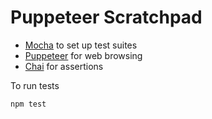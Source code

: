 # Puppeteer Scratchpad

* [Mocha](https://mochajs.org/) to set up test suites
* [Puppeteer](https://pptr.dev/) for web browsing
* [Chai](https://www.chaijs.com/) for assertions

To run tests

```
npm test
```
